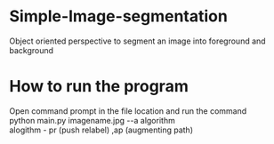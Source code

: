 # Simple-Image-segmentation
Object oriented perspective to segment an image into foreground and background

# How to run the program
Open command prompt in the file location and run the command <br />
python main.py imagename.jpg --a algorithm  <br />
alogithm - pr (push relabel) ,ap (augmenting path) <br />
